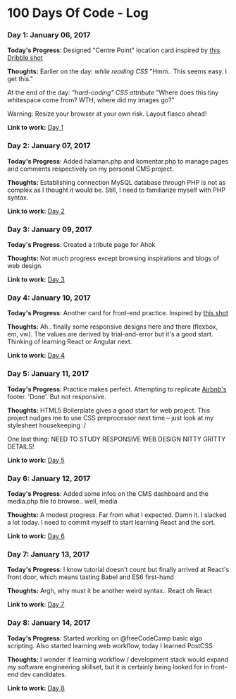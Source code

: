 # 100 Days Of Code - Log

### Day 1: January 06, 2017

**Today's Progress**: Designed "Centre Point" location card inspired by [this Dribble shot](https://dribbble.com/shots/2144170-Day-014-Location-Card)

**Thoughts:** Earlier on the day: *while reading CSS* "Hmm.. This seems easy. I get this."

At the end of the day: *"hard-coding" CSS attribute* "Where does this tiny whitespace come from? WTH, where did my images go?"

Warning: Resize your browser at your own risk. Layout fiasco ahead!

**Link to work:** [Day 1](http://d0ct0r4r6a.github.io/day-1/)

### Day 2: January 07, 2017

**Today's Progress**: Added halaman.php and komentar.php to manage pages and comments respectively on my personal CMS project. 

**Thoughts:** Establishing connection MySQL database through PHP is not as complex as I thought it would be. Still, I need to familiarize myself
with PHP syntax.

**Link to work:** [Day 2](https://twitter.com/d0ct0r4r6a/status/817743292158705665)

### Day 3: January 09, 2017

**Today's Progress**: Created a tribute page for Ahok

**Thoughts:** Not much progress except browsing inspirations and blogs of web design.

**Link to work:** [Day 3](http://codepen.io/d0ct0r4r6a/full/wgaJOw/)

### Day 4: January 10, 2017

**Today's Progress**: Another card for front-end practice. Inspired by [this shot](https://dribbble.com/shots/2314157-Daily-UI-Day-1/attachments/439137)

**Thoughts:** Ah.. finally some responsive designs here and there (flexbox, em, vw). The values are derived by trial-and-error but it's a good start. Thinking of learning React or Angular next.

**Link to work:** [Day 4](http://d0ct0r4r6a.github.io/day-4/)

### Day 5: January 11, 2017

**Today's Progress**: Practice makes perfect. Attempting to replicate [Airbnb's](https://airbnb.com) footer. 'Done'. But not responsive.

**Thoughts:** HTML5 Boilerplate gives a good start for web project. This project nudges me to use CSS preprocessor next time – just look at my stylesheet housekeeping :/

One last thing: NEED TO STUDY RESPONSIVE WEB DESIGN NITTY GRITTY DETAILS!

**Link to work:** [Day 5](http://d0ct0r4r6a.github.io/day-5/)

### Day 6: January 12, 2017

**Today's Progress**: Added some infos on the CMS dashboard and the media.php file to browse.. well, media

**Thoughts:** A modest progress. Far from what I expected. Damn it. I slacked a lot today. I need to commit myself to start learning React and the sort. 

**Link to work:** [Day 6](https://twitter.com/d0ct0r4r6a/status/819591613617872896)

### Day 7: January 13, 2017

**Today's Progress**: I know tutorial doesn't count but finally arrived at React's front door, which means tasting Babel and ES6 first-hand

**Thoughts:** Argh, why must it be another weird syntax.. React oh React

**Link to work:** [Day 7](https://twitter.com/d0ct0r4r6a/status/819948641301340161)

### Day 8: January 14, 2017

**Today's Progress**: Started working on @freeCodeCamp basic algo scripting. Also started learning web workflow, today I learned PostCSS 

**Thoughts:** I wonder if learning workflow / development stack would expand my software engineering skillset, but it is certainly being looked for in front-end dev candidates.

**Link to work:** [Day 8](https://twitter.com/d0ct0r4r6a/status/820306836284960768)
